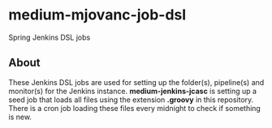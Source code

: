 # medium-mjovanc-job-dsl 
Spring Jenkins DSL jobs

## About

These Jenkins DSL jobs are used for setting up the folder(s), pipeline(s) and monitor(s) for the Jenkins instance. **medium-jenkins-jcasc** is setting up a seed job that loads all files using the
extension **.groovy** in this repository. There is a cron job loading these files every midnight to check if something is new.
